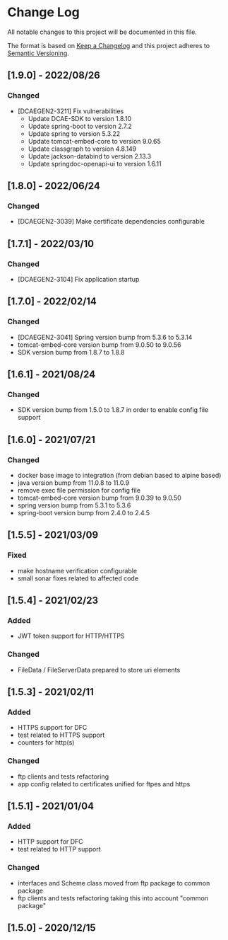 # Change Log
All notable changes to this project will be documented in this file.

The format is based on [Keep a Changelog](http://keepachangelog.com/)
and this project adheres to [Semantic Versioning](http://semver.org/).

## [1.9.0] - 2022/08/26
### Changed
- [DCAEGEN2-3211] Fix vulnerabilities
  - Update DCAE-SDK to version 1.8.10
  - Update spring-boot to version 2.7.2
  - Update spring to version 5.3.22
  - Update tomcat-embed-core to version 9.0.65
  - Update classgraph to version 4.8.149
  - Update jackson-databind to version 2.13.3
  - Update springdoc-openapi-ui to version 1.6.11

## [1.8.0] - 2022/06/24
### Changed
- [DCAEGEN2-3039] Make certificate dependencies configurable

## [1.7.1] - 2022/03/10
### Changed
- [DCAEGEN2-3104] Fix application startup

## [1.7.0] - 2022/02/14
### Changed
- [DCAEGEN2-3041] Spring version bump from 5.3.6 to 5.3.14
- tomcat-embed-core version bump from 9.0.50 to 9.0.56
- SDK version bump from 1.8.7 to 1.8.8

## [1.6.1] - 2021/08/24
### Changed
- SDK version bump from 1.5.0 to 1.8.7 in order to enable config file support

## [1.6.0] - 2021/07/21
### Changed
- docker base image to integration (from debian based to alpine based)
- java version bump from 11.0.8 to 11.0.9
- remove exec file permission for config file
- tomcat-embed-core version bump from 9.0.39 to 9.0.50
- spring version bump from 5.3.1 to 5.3.6
- spring-boot version bump from 2.4.0 to 2.4.5

## [1.5.5] - 2021/03/09
### Fixed
- make hostname verification configurable
- small sonar fixes related to affected code

## [1.5.4] - 2021/02/23
### Added
- JWT token support for HTTP/HTTPS
### Changed
- FileData / FileServerData prepared to store uri elements

## [1.5.3] - 2021/02/11
### Added
- HTTPS support for DFC
- test related to HTTPS support
- counters for http(s)
### Changed
- ftp clients and tests refactoring
- app config related to certificates unified for ftpes and https

## [1.5.1] - 2021/01/04
### Added
- HTTP support for DFC
- test related to HTTP support
### Changed
- interfaces and Scheme class moved from ftp package to common package
- ftp clients and tests refactoring taking this into account "common package"

## [1.5.0] - 2020/12/15
